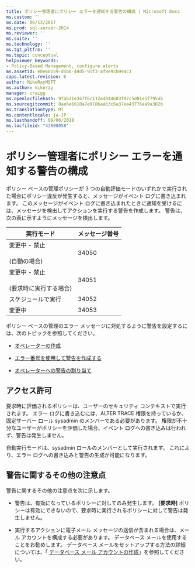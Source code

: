 ```yaml
---
title: ポリシー管理者にポリシー エラーを通知する警告の構成 | Microsoft Docs
ms.custom: ''
ms.date: 06/13/2017
ms.prod: sql-server-2014
ms.reviewer: ''
ms.suite: ''
ms.technology: ''
ms.tgt_pltfrm: ''
ms.topic: conceptual
helpviewer_keywords:
- Policy-Based Management, configure alerts
ms.assetid: e8e60159-d5b0-49d5-91f3-af8e9cb994c1
caps.latest.revision: 6
author: MikeRayMSFT
ms.author: mikeray
manager: craigg
ms.openlocfilehash: 9fab21e347f6c112e4044683f97c5d01e5f7954b
ms.sourcegitcommit: 8ae6e6618a7e9186aab3c6a37ea43776aa9a382b
ms.translationtype: MT
ms.contentlocale: ja-JP
ms.lasthandoff: 09/06/2018
ms.locfileid: "43808058"
---
```

# <a name="configure-alerts-to-notify-policy-administrators-of-policy-failures"></a>ポリシー管理者にポリシー エラーを通知する警告の構成
  ポリシー ベースの管理ポリシーが 3 つの自動評価モードのいずれかで実行された場合にポリシー違反が発生すると、メッセージがイベント ログに書き込まれます。 このメッセージがイベント ログに書き込まれたときに通知を受けるには、メッセージを検出してアクションを実行する警告を作成します。 警告は、次の表に示すようにメッセージを検出します。  
  
|実行モード|メッセージ番号|  
|--------------------|--------------------|  
|変更中 - 禁止<br /><br /> (自動の場合)|34050|  
|変更中 - 禁止<br /><br /> (要求時に実行する場合)|34051|  
|スケジュールで実行|34052|  
|変更中|34053|  
  
 ポリシー ベースの管理のエラー メッセージに対処するように警告を設定するには、次のトピックを参照してください。  
  
-   [オペレーターの作成](../../ssms/agent/create-an-operator.md)  
  
-   [エラー番号を使用して警告を作成する](../../ssms/agent/create-an-alert-using-an-error-number.md)  
  
-   [オペレーターへの警告の割り当て](../../ssms/agent/assign-alerts-to-an-operator.md)  
  
## <a name="permissions"></a>アクセス許可  
 要求時に評価されるポリシーは、ユーザーのセキュリティ コンテキストで実行されます。 エラー ログに書き込むには、ALTER TRACE 権限を持っているか、固定サーバー ロール sysadmin のメンバーである必要があります。 権限が不十分なユーザーがポリシーを評価した場合、イベント ログへの書き込みは行われず、警告は発生しません。  
  
 自動実行モードは、sysadmin ロールのメンバーとして実行されます。 これにより、エラー ログへの書き込みと警告の生成が可能になります。  
  
## <a name="additional-considerations-about-alerts"></a>警告に関するその他の注意点  
 警告に関するその他の注意点を次に示します。  
  
-   警告は、有効になっているポリシーに対してのみ発生します。 **[要求時]** ポリシーは有効にできないので、要求時に実行されるポリシーに対して警告は発生しません。  
  
-   実行するアクションに電子メール メッセージの送信が含まれる場合は、メール アカウントを構成する必要があります。 データベース メールを使用することをお勧めします。 データベース メールをセットアップする方法の詳細については、「 [データベース メール アカウントの作成](../database-mail/create-a-database-mail-account.md)」を参照してください。  
  
  
